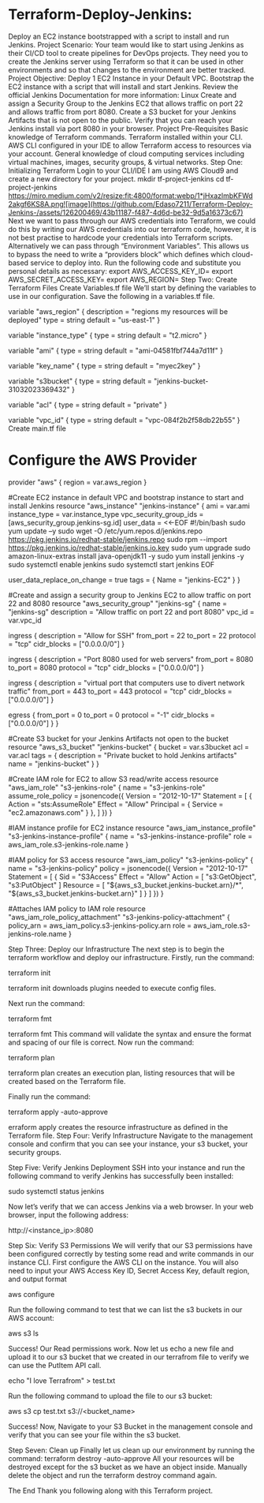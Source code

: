 # Terraform-Deploy-Jenkins:
Deploy an EC2 instance bootstrapped with a script to install and run Jenkins.
Project Scenario:
Your team would like to start using Jenkins as their CI/CD tool to create pipelines for DevOps projects. They need you to create the Jenkins server using Terraform so that it can be used in other environments and so that changes to the environment are better tracked.
Project Objective:
Deploy 1 EC2 Instance in your Default VPC.
Bootstrap the EC2 instance with a script that will install and start Jenkins. Review the official Jenkins Documentation for more information: Linux
Create and assign a Security Group to the Jenkins EC2 that allows traffic on port 22 and allows traffic from port 8080.
Create a S3 bucket for your Jenkins Artifacts that is not open to the public.
Verify that you can reach your Jenkins install via port 8080 in your browser.
Project Pre-Requisites
Basic knowledge of Terraform commands.
Terraform installed within your CLI.
AWS CLI configured in your IDE to allow Terraform access to resources via your account.
General knowledge of cloud computing services including virtual machines, images, security groups, & virtual networks.
Step One: Initializing Terraform
Login to your CLI/IDE I am using AWS Cloud9 and create a new directory for your project.
mkdir tf-project-jenkins
cd tf-project-jenkins
https://miro.medium.com/v2/resize:fit:4800/format:webp/1*jHxazlmbKFWd2akgf6KS8A.png![image](https://github.com/Edaso7211/Terraform-Deploy-Jenkins-/assets/126200469/43b11187-f487-4d6d-be32-9d5a16373c67)
Next we want to pass through our AWS credentials into Terraform, we could do this by writing our AWS credentials into our terraform code, however, it is not best practise to hardcode your credentials into Terraform scripts. Alternatively we can pass through “Environment Variables”. This allows us to bypass the need to write a “providers block” which defines which cloud-based service to deploy into.
Run the following code and substitute you personal details as necessary:
export AWS_ACCESS_KEY_ID=<id>
export AWS_SECRET_ACCESS_KEY=<id>
export AWS_REGION=<region>
  Step Two: Create Terraform Files
Create Variables.tf file
We’ll start by defining the variables to use in our configuration. Save the following in a variables.tf file.
  
  variable "aws_region" {
  description = "regions my resources will be deployed"
  type        = string
  default     = "us-east-1"
}

variable "instance_type" {
  type    = string
  default = "t2.micro"
}

variable "ami" {
  type    = string
  default = "ami-04581fbf744a7d11f"
}

variable "key_name" {
  type    = string
  default = "myec2key"
}

variable "s3bucket" {
  type    = string
  default = "jenkins-bucket-31032023369432"
}

variable "acl" {
  type    = string
  default = "private"
}

variable "vpc_id" {
  type    = string
  default = "vpc-084f2b2f58db22b55"
}
  Create main.tf file
  
  # Configure the AWS Provider
provider "aws" {
  region = var.aws_region
}

#Create EC2 instance in default VPC and bootstrap instance to start and install Jenkins
resource "aws_instance" "jenkins-instance" {
  ami                    = var.ami
  instance_type          = var.instance_type
  vpc_security_group_ids = [aws_security_group.jenkins-sg.id]
  user_data              = <<-EOF
                #!/bin/bash
                sudo yum update –y 
                sudo wget -O /etc/yum.repos.d/jenkins.repo https://pkg.jenkins.io/redhat-stable/jenkins.repo 
                sudo rpm --import https://pkg.jenkins.io/redhat-stable/jenkins.io.key
                sudo yum upgrade
                sudo amazon-linux-extras install java-openjdk11 -y 
                sudo yum install jenkins -y
                sudo systemctl enable jenkins
                sudo systemctl start jenkins
                EOF

  user_data_replace_on_change = true
  tags = {
    Name = "jenkins-EC2"
  }
}

#Create and assign a security group to Jenkins EC2 to allow traffic on port 22 and 8080
resource "aws_security_group" "jenkins-sg" {
  name        = "jenkins-sg"
  description = "Allow traffic on port 22 and port 8080"
  vpc_id = var.vpc_id

  ingress {
    description = "Allow for SSH"
    from_port   = 22
    to_port     = 22
    protocol    = "tcp"
    cidr_blocks = ["0.0.0.0/0"]
  }

  ingress {
    description = "Port 8080 used for web servers"
    from_port   = 8080
    to_port     = 8080
    protocol    = "tcp"
    cidr_blocks = ["0.0.0.0/0"]
  }

  ingress {
    description = "virtual port that computers use to divert network traffic"
    from_port   = 443
    to_port     = 443
    protocol    = "tcp"
    cidr_blocks = ["0.0.0.0/0"]
  }

  egress {
    from_port   = 0
    to_port     = 0
    protocol    = "-1"
    cidr_blocks = ["0.0.0.0/0"]
  }
}

#Create S3 bucket for your Jenkins Artifacts not open to the bucket
resource "aws_s3_bucket" "jenkins-bucket" {
  bucket = var.s3bucket
  acl    = var.acl
  tags = {
    description = "Private bucket to hold Jenkins artifacts"
    name        = "jenkins-bucket"
  }
}


#Create IAM role for EC2 to allow S3 read/write access
resource "aws_iam_role" "s3-jenkins-role" {
  name = "s3-jenkins-role"
  assume_role_policy = jsonencode({
    Version = "2012-10-17"
    Statement = [
      {
        Action = "sts:AssumeRole"
        Effect = "Allow"
        Principal = {
          Service = "ec2.amazonaws.com"
        }
      },
    ]
  })
}

#IAM instance profile for EC2 instance
resource "aws_iam_instance_profile" "s3-jenkins-instance-profile" {
  name = "s3-jenkins-instance-profile"
  role = aws_iam_role.s3-jenkins-role.name
}

#IAM policy for S3 access
resource "aws_iam_policy" "s3-jenkins-policy" {
  name = "s3-jenkins-policy"
  policy = jsonencode({
    Version = "2012-10-17"
    Statement = [
      {
        Sid    = "S3Access"
        Effect = "Allow"
        Action = [
          "s3:GetObject",
          "s3:PutObject"
        ]
        Resource = [
          "${aws_s3_bucket.jenkins-bucket.arn}/*",
          "${aws_s3_bucket.jenkins-bucket.arn}"
        ]
      }
    ]
  })
}

#Attaches IAM policy to IAM role
resource "aws_iam_role_policy_attachment" "s3-jenkins-policy-attachment" {
  policy_arn = aws_iam_policy.s3-jenkins-policy.arn
  role       = aws_iam_role.s3-jenkins-role.name
}
  
  Step Three: Deploy our Infrastructure
The next step is to begin the terraform workflow and deploy our infrastructure.
Firstly, run the command:
  
  terraform init
  
  terraform init downloads plugins needed to execute config files.
  
  Next run the command:
  
  terraform fmt
  
  terraform fmt This command will validate the syntax and ensure the format and spacing of our file is correct.
Now run the command:
  
  terraform plan
  
  terraform plan creates an execution plan, listing resources that will be created based on the Terraform file.
  
  Finally run the command:
  
  terraform apply -auto-approve
  
  erraform apply creates the resource infrastructure as defined in the Terraform file.
Step Four: Verify Infrastructure
Navigate to the management console and confirm that you can see your instance, your s3 bucket, your security groups.
  
  Step Five: Verify Jenkins Deployment
SSH into your instance and run the following command to verify Jenkins has successfully been installed:
  
  sudo systemctl status jenkins
  
  Now let’s verify that we can access Jenkins via a web browser. In your web browser, input the following address:
  
  http://<instance_ip>:8080
  
  Step Six: Verify S3 Permissions
We will verify that our S3 permissions have been configured correctly by testing some read and write commands in our instance CLI.
First configure the AWS CLI on the instance. You will also need to input your AWS Access Key ID, Secret Access Key, default region, and output format
  
  aws configure
  
  Run the following command to test that we can list the s3 buckets in our AWS account:
  
  aws s3 ls
  
  Success! Our Read permissions work. Now let us echo a new file and upload it to our s3 bucket that we created in our terrafrom file to verify we can use the PutItem API call.
  
  echo "I love Terrafrom" > test.txt
  
  Run the following command to upload the file to our s3 bucket:
  
  aws s3 cp test.txt s3://<bucket_name>
  
  Success!
Now, Navigate to your S3 Bucket in the management console and verify that you can see your file within the s3 bucket.
  
  Step Seven: Clean up
Finally let us clean up our environment by running the command:
terraform destroy -auto-approve
All your resources will be destroyed except for the s3 bucket as we have an object inside. Manually delete the object and run the terraform destroy command again.
  
  The End
Thank you following along with this Terraform project.
